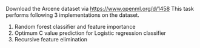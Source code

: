 Download the Arcene dataset via https://www.openml.org/d/1458
This task performs following 3 implementations on the dataset.
  1. Random forest classifier and feature importance
  2. Optimum C value prediction for Logistic regression classifier
  3. Recursive feature elimination
